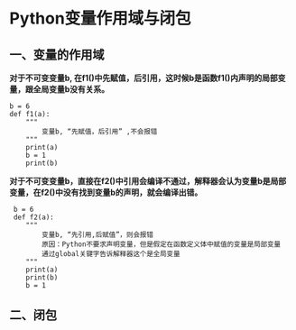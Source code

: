 # Python变量作用域与闭包
## 一、变量的作用域
**对于不可变变量b, 在f1()中先赋值，后引用，这时候b是函数f1()内声明的局部变量，跟全局变量b没有关系。**

    b = 6
    def f1(a):
        """
            变量b, “先赋值，后引用” ,不会报错
        """
        print(a)
        b = 1
        print(b)
   
**对于不可变变量b，直接在f2()中引用会编译不通过，解释器会认为变量b是局部变量，在f2()中没有找到变量b的声明，就会编译出错。**
   
     b = 6
     def f2(a):
        """
            变量b, “先引用,后赋值”，则会报错
            原因：Python不要求声明变量，但是假定在函数定义体中赋值的变量是局部变量
            通过global关键字告诉解释器这个是全局变量
        """
        print(a)
        print(b)
        b = 1

## 二、闭包
